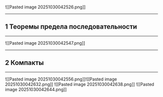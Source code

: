 ![[Pasted image 20251030042526.png]]

---
1 Теоремы предела последовательности
---
---
![[Pasted image 20251030042547.png]]

---
2 Компакты
---
---

![[Pasted image 20251030042556.png]]![[Pasted image 20251030042632.png]]
![[Pasted image 20251030042638.png]]
![[Pasted image 20251030042644.png]]